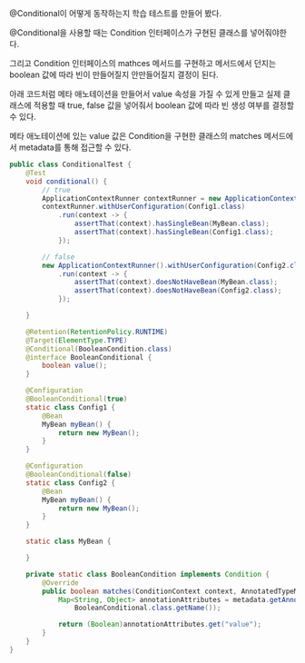 @Conditional이 어떻게 동작하는지 학습 테스트를 만들어 봤다.

@Conditional을 사용할 때는 Condition 인터페이스가 구현된 클래스를 넣어줘야한다.

그리고 Condition 인터페이스의 mathces 메서드를 구현하고 메서드에서 던지는 boolean 값에 따라 빈이 만들어질지 안만들어질지 결정이 된다.

아래 코드처럼 메타 애노테이션을 만들어서 value 속성을 가질 수 있게 만들고 실제 클래스에 적용할 때 true, false 값을 넣어줘서 boolean 값에 따라 빈 생성 여부를 결정할 수 있다.

메타 애노테이션에 있는 value 값은 Condition을 구현한 클래스의 matches 메서드에서 metadata를 통해 접근할 수 있다.

```java
public class ConditionalTest {
	@Test
	void conditional() {
		// true
		ApplicationContextRunner contextRunner = new ApplicationContextRunner();
		contextRunner.withUserConfiguration(Config1.class)
			.run(context -> {
				assertThat(context).hasSingleBean(MyBean.class);
				assertThat(context).hasSingleBean(Config1.class);
			});

		// false
		new ApplicationContextRunner().withUserConfiguration(Config2.class)
			.run(context -> {
				assertThat(context).doesNotHaveBean(MyBean.class);
				assertThat(context).doesNotHaveBean(Config2.class);
			});

	}

	@Retention(RetentionPolicy.RUNTIME)
	@Target(ElementType.TYPE)
	@Conditional(BooleanCondition.class)
	@interface BooleanConditional {
		boolean value();
	}

	@Configuration
	@BooleanConditional(true)
	static class Config1 {
		@Bean
		MyBean myBean() {
			return new MyBean();
		}
	}

	@Configuration
	@BooleanConditional(false)
	static class Config2 {
		@Bean
		MyBean myBean() {
			return new MyBean();
		}
	}

	static class MyBean {

	}

	private static class BooleanCondition implements Condition {
		@Override
		public boolean matches(ConditionContext context, AnnotatedTypeMetadata metadata) {
			Map<String, Object> annotationAttributes = metadata.getAnnotationAttributes(
				BooleanConditional.class.getName());

			return (Boolean)annotationAttributes.get("value");
		}
	}
}
```
